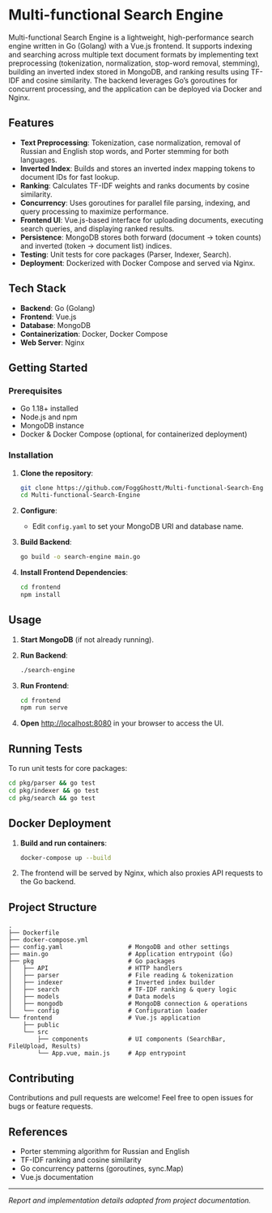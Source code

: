 # Multi-functional Search Engine

Multi-functional Search Engine is a lightweight, high-performance search engine written in Go (Golang) with a Vue.js frontend. It supports indexing and searching across multiple text document formats by implementing text preprocessing (tokenization, normalization, stop-word removal, stemming), building an inverted index stored in MongoDB, and ranking results using TF-IDF and cosine similarity. The backend leverages Go’s goroutines for concurrent processing, and the application can be deployed via Docker and Nginx.

## Features

* **Text Preprocessing**: Tokenization, case normalization, removal of Russian and English stop words, and Porter stemming for both languages.
* **Inverted Index**: Builds and stores an inverted index mapping tokens to document IDs for fast lookup.
* **Ranking**: Calculates TF-IDF weights and ranks documents by cosine similarity.
* **Concurrency**: Uses goroutines for parallel file parsing, indexing, and query processing to maximize performance.
* **Frontend UI**: Vue.js-based interface for uploading documents, executing search queries, and displaying ranked results.
* **Persistence**: MongoDB stores both forward (document → token counts) and inverted (token → document list) indices.
* **Testing**: Unit tests for core packages (Parser, Indexer, Search).
* **Deployment**: Dockerized with Docker Compose and served via Nginx.

## Tech Stack

* **Backend**: Go (Golang)
* **Frontend**: Vue.js
* **Database**: MongoDB
* **Containerization**: Docker, Docker Compose
* **Web Server**: Nginx

## Getting Started

### Prerequisites

* Go 1.18+ installed
* Node.js and npm
* MongoDB instance
* Docker & Docker Compose (optional, for containerized deployment)

### Installation

1. **Clone the repository**:

   ```bash
   git clone https://github.com/FoggGhostt/Multi-functional-Search-Engine.git
   cd Multi-functional-Search-Engine
   ```

2. **Configure**:

   * Edit `config.yaml` to set your MongoDB URI and database name.

3. **Build Backend**:

   ```bash
   go build -o search-engine main.go
   ```

4. **Install Frontend Dependencies**:

   ```bash
   cd frontend
   npm install
   ```

## Usage

1. **Start MongoDB** (if not already running).
2. **Run Backend**:

   ```bash
   ./search-engine
   ```
3. **Run Frontend**:

   ```bash
   cd frontend
   npm run serve
   ```
4. **Open** [http://localhost:8080](http://localhost:8080) in your browser to access the UI.

## Running Tests

To run unit tests for core packages:

```bash
cd pkg/parser && go test
cd pkg/indexer && go test
cd pkg/search && go test
```

## Docker Deployment

1. **Build and run containers**:

   ```bash
   docker-compose up --build
   ```
2. The frontend will be served by Nginx, which also proxies API requests to the Go backend.

## Project Structure

```plaintext
.
├── Dockerfile
├── docker-compose.yml
├── config.yaml                  # MongoDB and other settings
├── main.go                      # Application entrypoint (Go)
├── pkg                          # Go packages
│   ├── API                      # HTTP handlers
│   ├── parser                   # File reading & tokenization
│   ├── indexer                  # Inverted index builder
│   ├── search                   # TF-IDF ranking & query logic
│   ├── models                   # Data models
│   ├── mongodb                  # MongoDB connection & operations
│   └── config                   # Configuration loader
└── frontend                     # Vue.js application
    ├── public
    └── src
        ├── components           # UI components (SearchBar, FileUpload, Results)
        └── App.vue, main.js     # App entrypoint
```

## Contributing

Contributions and pull requests are welcome! Feel free to open issues for bugs or feature requests.

## References

* Porter stemming algorithm for Russian and English
* TF-IDF ranking and cosine similarity
* Go concurrency patterns (goroutines, sync.Map)
* Vue.js documentation

---

*Report and implementation details adapted from project documentation.*
